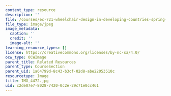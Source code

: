 ```yaml
---
content_type: resource
description: ''
file: /courses/ec-721-wheelchair-design-in-developing-countries-spring-2009/c2de07e7802874200c2e29c71e0cc461_IMG_4472.jpg
file_type: image/jpeg
image_metadata:
  caption: ''
  credit: ''
  image-alt: ''
learning_resource_types: []
license: https://creativecommons.org/licenses/by-nc-sa/4.0/
ocw_type: OCWImage
parent_title: Related Resources
parent_type: CourseSection
parent_uid: 1a64799d-8c43-b3cf-02d8-abe22053510c
resourcetype: Image
title: IMG_4472.jpg
uid: c2de07e7-8028-7420-0c2e-29c71e0cc461
---
```

